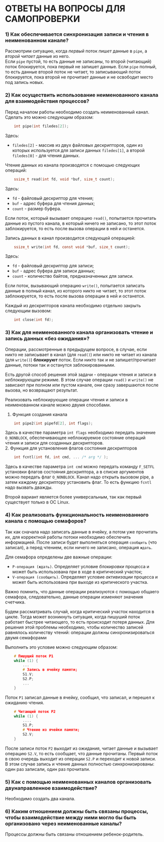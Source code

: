 # ОТВЕТЫ НА ВОПРОСЫ ДЛЯ САМОПРОВЕРКИ

### 1) Как обеспечивается синхронизация записи и чтения в неименованном канале?
Рассмотрим ситуацию, когда *первый* поток *пишет* данные в `pipe`, а *второй* *читает* данные из него.<br/>
Если `pipe` пустой, то есть данные не записаны, то второй (читающий) поток блокируется, пока первый не запишет данные. Если `pipe` полный, то есть данные второй поток не читает, то записывающий поток блокируется, пока второй не прочитает данные и не освободит место под запись новых.

### 2) Как осуществить использование неименованного канала для взаимодействия процессов?
Перед началом работы необходимо создать неименованный канал. Сделать это можно следующим образом:
```c
    int pipe(int filedes[2]);
```
Здесь:
- `filedes[2]` - массив из двух файловых дескрипторов, один из которых используется для записи данных `filedes[1]`, а второй `filedes[0]` - для чтения данных.<br/>

Чтение данных из канала производятся с помощью следующих операций:
```c
    ssize_t read(int fd, void *buf, size_t count);
```
Здесь:
- `fd` - файловый дескриптор для чтения;
- `buf` - адрес буфера для чтения данных;
- `count` - размер буфера.<br/>

Если поток, который вызывает операцию `read()`, попытается прочитать данные из пустого канала, в который ничего не записано, то этот поток заблокируется, то есть после вызова операции в ней и останется.<br/>

Запись данных в канал производится следующей операцией:
```c
    ssize_t write(int fd, const void *buf, size_t count);
```
Здесь:
- `fd` - файловый дескриптор для записи;
- `buf` - адрес буфера для записи данных;
- `count` - количество байтов, предназначенных для записи.<br/>

Если поток, вызывающий операцию `write()`, попытается записать данные в полный канал, из которого никто не читает, то этот поток заблокируется, то есть после вызова операции в ней и останется.<br/>

Каждый из дескрипторов канала необходимо отдельно закрыть следующим вызовом:
```c
    int close(int fd);
```

### 3) Как для неименованного канала организовать чтение и запись данных «без ожидания»?
Операции, рассмотренные в предыдущем вопросе, в случае, если никто не записывает в канал (для `read()`) или никто не читает из канала (для `write()`) **блокируют** поток. Если никто так и не запишет/прочитает данные, потоки так и останутся заблокированными.<br/>

Есть другой способ решения этой задачи - операции чтения и записи в *неблокирующем* режиме. В этом случае операции `read()` и `write()` не зависают при полном или пустом канале, они сразу завершаются после вызова, но возвращают результат.<br/>

Реализовать неблокирующие операции чтения и записи в неименованном канале можно двумя способами.<br/>

1. Функция создания канала
```c
    int pipe2(int pipefd[2], int flags);
```
Здесь в качестве параметра `int flags` необходимо передать значение `O_NONBLOCK`, обеспечивающее неблокируемое состояние операций чтения и записи для созданных дескрипторов.<br/>
2. Функция для установления флагов состояния дескрипторов
```c
    int fcntl(int fd, int cmd, ... /* arg */ );
```
Здесь в качестве параметра `int cmd` можно передать команду `F_SETFL` установки флагов состояния дескриптора, а в списке аргументов можно передать флаг `O_NONBLOCK`. Канал надо открыть вызовом pipe, а затем каждому дескриптору установить флаг. То есть функцию `fcntl` надо вызвать дважды.<br/>

Второй вариант является более универсальным, так как первый существует только в OC Linux.

### 4) Как реализовать функциональность неименованного канала с помощью семафоров?
Так как сначала надо записать данные в ячейку, а потом уже прочитать их, для корректной работы потоки необходимо обеспечить информацией. После записи будет выполняться операция `сообщить` (что записал), а перед чтением, если ничего не записано, операция `ждать`.<br/>

Для семафора определены две важные операции:
- `P-операция (ждать)`. Определяет условие *блокировки* процесса и может быть использована при в ходе в критический участок;
- `V-операция (сообщить)`. Определяет условие *активизации* процесса и может быть использована при выходе из критического участка.<br/>

Важно помнить, что данные операции реализуются с помощью общаего семафора, следовательно, данные операции изменяют значения счетчика.

Будем рассматривать случай, когда критический участок находится в цикле. Тогда может возникнуть ситуация, когда пишуший поток работает быстрее читающего, то есть происходит потеря данных. Для решения этой проблемы необходимо, чтобы количество записей равнялось количеству чтений: операции должны синхронизироваться двумя семафорами<br/>

Выполнить это условие можно следующим образом:
```c
    # Пишущий поток P1
    while (1) {
        ...
        # Запись в ячейку памяти;
        S1.V;
        S2.P;
        ...
    }
```
Поток `P1` записал данные в ячейку, сообщил, что записал, и перешел к ожиданию чтения.
```c
    # Читающий поток P2
    while (1) {
        ....
        S1.P;
        # Чтение из ячейки памяти;
        S2.V;
    }
```
После записи поток `P2` выходит из ожидания, читает данные и вызывает операцию `S2.V`, то есть сообщает, что данные прочитаны. Первый поток в свою очередь выходит из операции `S2.P` и переходит к новой записи.
В этом случае запись и чтение данных полностью синхронизированы: один раз записали, один раз прочитали.

### 5) Как с помощью неименованных каналов организовать двунаправленное взаимодействие?
Необходимо создать два канала.

### 6) Каким отношением должны быть связаны процессы, чтобы взаимодействие между ними могло бы быть организовано через неименованные каналы?
Процессы должны быть связаны отношением ребенок-родитель.

